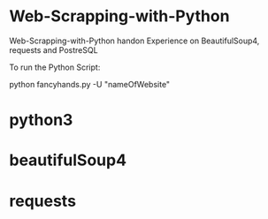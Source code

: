 # Web-Scrapping-with-Python
Web-Scrapping-with-Python handon Experience on BeautifulSoup4, requests and PostreSQL

To run the Python Script:

python fancyhands.py -U "nameOfWebsite"

# python3
# beautifulSoup4
# requests
